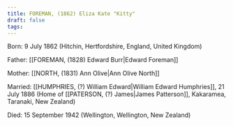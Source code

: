 ```yaml
---
title: FOREMAN, (1862) Eliza Kate "Kitty"
draft: false
tags:
---
```

Born: 9 July 1862 (Hitchin, Hertfordshire, England, United Kingdom)

Father: [[FOREMAN, (1828) Edward Burr|Edward Foreman]]

Mother: [[NORTH, (1831) Ann Olive|Ann Olive North]]

Married: [[HUMPHRIES, (?) William Edward|William Edward Humphries]], 21 July 1886 (Home of [[PATERSON, (?) James|James Patterson]], Kakaramea, Taranaki, New Zealand)

Died: 15 September 1942 (Wellington, Wellington, New Zealand)